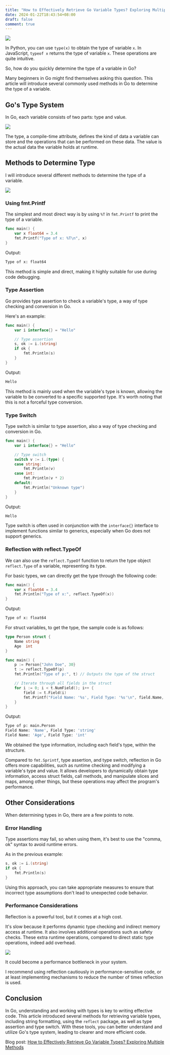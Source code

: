 ```yaml
---
title: "How to Effectively Retrieve Go Variable Types? Exploring Multiple Methods"
date: 2024-01-22T18:43:54+08:00
draft: false
comment: true
---
```


![](https://cdn.jsdelivr.net/gh/poloxue/images@2024-01/2024-01-22-get-the-type-of-object-in-golang-01.png)

In Python, you can use `type(x)` to obtain the type of variable `x`. In JavaScript, `typeof x` returns the type of variable `x`. These operations are quite intuitive.

So, how do you quickly determine the type of a variable in Go?

Many beginners in Go might find themselves asking this question. This article will introduce several commonly used methods in Go to determine the type of a variable.

## Go's Type System

In Go, each variable consists of two parts: type and value.

![](https://cdn.jsdelivr.net/gh/poloxue/images@2024-01/2024-01-22-get-the-type-of-object-in-golang-02.png)

The type, a compile-time attribute, defines the kind of data a variable can store and the operations that can be performed on these data. The value is the actual data the variable holds at runtime.

## Methods to Determine Type

I will introduce several different methods to determine the type of a variable.

![](https://cdn.jsdelivr.net/gh/poloxue/images@2024-01/2024-01-22-get-the-type-of-object-in-golang-03-en.png)

### Using fmt.Printf

The simplest and most direct way is by using `%T` in `fmt.Printf` to print the type of a variable.

```go
func main() {
    var x float64 = 3.4
    fmt.Printf("Type of x: %T\n", x) 
}
```

Output:

```bash
Type of x: float64
```

This method is simple and direct, making it highly suitable for use during code debugging.

### Type Assertion

Go provides type assertion to check a variable's type, a way of type checking and conversion in Go.

Here's an example:

```go
func main() {
    var i interface{} = "Hello"

    // Type assertion
    s, ok := i.(string)
    if ok {
        fmt.Println(s) 
    }
}
```

Output:

```bash
Hello
```

This method is mainly used when the variable's type is known, allowing the variable to be converted to a specific supported type. It's worth noting that this is not a forceful type conversion.

### Type Switch

Type switch is similar to type assertion, also a way of type checking and conversion in Go.

```go
func main() {
    var i interface{} = "Hello"

    // Type switch
    switch v := i.(type) {
    case string:
        fmt.Println(v)
    case int:
        fmt.Println(v * 2)
    default:
        fmt.Println("Unknown type")
    }
}
```

Output:

```bash
Hello
```

Type switch is often used in conjunction with the `interface{}` interface to implement functions similar to generics, especially when Go does not support generics.

### Reflection with reflect.TypeOf

We can also use the `reflect.TypeOf` function to return the type object `reflect.Type` of a variable, representing its type.

For basic types, we can directly get the type through the following code:

```go
func main() {
    var x float64 = 3.4
    fmt.Println("Type of x:", reflect.TypeOf(x)) 
}
```

Output:

```bash
Type of x: float64
```

For struct variables, to get the type, the sample code is as follows:

```go
type Person struct {
    Name string
    Age  int
}

func main() {
    p := Person{"John Doe", 30}
    t := reflect.TypeOf(p)
    fmt.Println("Type of p:", t) // Outputs the type of the struct

    // Iterate through all fields in the struct
    for i := 0; i < t.NumField(); i++ {
        field := t.Field(i)
        fmt.Printf("Field Name: '%s', Field Type: '%s'\n", field.Name, field.Type)
    }
}
```

Output:

```bash
Type of p: main.Person
Field Name: 'Name', Field Type: 'string'
Field Name: 'Age', Field Type: 'int'
```

We obtained the type information, including each field's type, within the structure.

Compared to `fmt.Sprintf`, type assertion, and type switch, reflection in Go offers more capabilities, such as runtime checking and modifying a variable's type and value. It allows developers to dynamically obtain type information, access struct fields, call methods, and manipulate slices and maps, among other things, but these operations may affect the program's performance.

## Other Considerations

When determining types in Go, there are a few points to note.

### Error Handling

Type assertions may fail, so when using them, it's best to use the "comma, ok" syntax to avoid runtime errors.

As in the previous example:

```go
s, ok := i.(string)
if ok {
    fmt.Println(s) 
}
```

Using this approach, you can take appropriate measures to ensure that incorrect type assumptions don't lead to unexpected code behavior.

### Performance Considerations

Reflection is a powerful tool, but it comes at a high cost.

It's slow because it performs dynamic type checking and indirect memory access at runtime. It also involves additional operations such as safety checks. These extra runtime operations, compared to direct static type operations, indeed add overhead.

![](https://cdn.jsdelivr.net/gh/poloxue/images@2024-01/2024-01-22-get-the-type-of-object-in-golang-04.gif)

It could become a performance bottleneck in your system.

I recommend using reflection cautiously in performance-sensitive code, or at least implementing mechanisms to reduce the number of times reflection is used.

## Conclusion

In Go, understanding and working with types is key to writing effective code. This article introduced several methods for retrieving variable types, including string formatting, using the `reflect` package, as well as type assertion and type switch. With these tools, you can better understand and utilize Go's type system, leading to clearer and more efficient code.

Blog post: [How to Effectively Retrieve Go Variable Types? Exploring Multiple Methods](https://www.poloxue.com/posts/2024-01-22-get-the-type-of-object-in-golang/)


